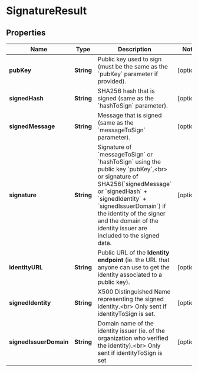 

# SignatureResult

## Properties

Name | Type | Description | Notes
------------ | ------------- | ------------- | -------------
**pubKey** | **String** | Public key used to sign (must be the same as the &#x60;pubKey&#x60; parameter if provided). |  [optional]
**signedHash** | **String** | SHA256 hash that is signed (same as the &#x60;hashToSign&#x60; parameter). |  [optional]
**signedMessage** | **String** | Message that is signed (same as the &#x60;messageToSign&#x60; parameter). |  [optional]
**signature** | **String** | Signature of &#x60;messageToSign&#x60; or &#x60;hashToSign&#x60; using the public key &#x60;pubKey&#x60;,&lt;br&gt; or signature of SHA256(&#x60;signedMessage&#x60; or &#x60;signedHash&#x60; + &#x60;signedIdentity&#x60; + &#x60;signedIssuerDomain&#x60;) if the identity of the signer and the domain of the identity issuer are included to the signed data.  |  [optional]
**identityURL** | **String** | Public URL of the **Identity endpoint** (ie. the URL that anyone can use to get the identity associated to a public key).  |  [optional]
**signedIdentity** | **String** | X500 Distinguished Name representing the signed identity.&lt;br&gt; Only sent if identityToSign is set.  |  [optional]
**signedIssuerDomain** | **String** | Domain name of the identity issuer (ie. of the organization who verified the identity).&lt;br&gt; Only sent if identityToSign is set  |  [optional]



